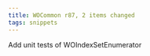 ```yaml
---
title: WOCommon r87, 2 items changed
tags: snippets
---
```


Add unit tests of WOIndexSetEnumerator
